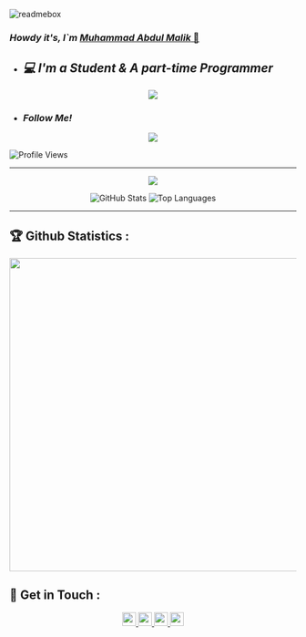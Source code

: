 ![readmebox](https://github.com/JustNotSec/JustNotSec/assets/122451961/75d33bba-075f-4a36-94de-726861b09797)


### *Howdy it's, I`m* <a href="https://saweria.co/notsec"> *Muhammad Abdul Malik* 👋<a>


- ## *💻 I'm a Student & A part-time Programmer*

<p align="center">
  <a href="https://github.com/justnotsec/"><img src="https://img.shields.io/badge/-Github-FFA116?style=for-the-badge&logo=Github&logoColor=black"/> </a>
</p>

- ### *Follow Me!*

<p align="center">
  <a href="https://www.instagram.com/m_abdulmalik29"><img src="https://img.shields.io/badge/-Facebook-blue?style=for-the-badge&logo=instagram&logoColor=white"/> </a>
</p>

![Profile Views](https://komarev.com/ghpvc/?username=justnotsec&label=Profile+Views&style=flat-square&color=blue)

---

<p align="center">
  <img src="https://komarev.com/ghpvc/?username=justnotsec&label=Profile+Views&style=flat-square&color=blue"/>
</p>

<!--START_SECTION:waka-->
<p align="center" height='130px'>
  <img src="https://github-readme-stats.vercel.app/api?username=JustNotSec&show_icons=true&hide_title=true&include_all_commits=true&line_height=21&bg_color=0,64FFDA,64FFDA,A9EFDE,F2FFFC&count_public=true&theme=graywhite" alt="GitHub Stats"/>
  <img src="https://github-readme-stats.vercel.app/api/top-langs/?username=JustNotSec&layout=compact&show_icons=true&bg_color=0,EFFDF9,CBFFF3,64FFDA&theme=graywhite&hide_title=true" alt="Top Languages"/>
</p>

---

## 🏆 Github Statistics :

<p align="center">
  <a href="https://github.com/JustNotSec"><img width=550 src="https://github-profile-trophy.vercel.app/?username=JustNotSec&theme=dracula&no-frame=true&title=Followers,Stars,Commit,Repository,Issues"/> </a>
</p>

## 📡 Get in Touch :

<p align="center">
  <a href="https://www.github.com/JustNotSec"><img width="24" height="24" src="https://cdn.jsdelivr.net/gh/simple-icons/simple-icons/icons/github.svg"/> </a>
  <a href="https://www.instagram.com/m_abdulmalik29"><img width="24" height="24" src="https://cdn.jsdelivr.net/gh/simple-icons/simple-icons/icons/instagram.svg"/> </a>
  <a href="https://api.whatsapp.com/send/?phone=6288294744259&text=Hallo+Bang!"><img width="24" height="24" src="https://cdn.jsdelivr.net/gh/simple-icons/simple-icons/icons/whatsapp.svg"/> </a>
  <a href="https://www.youtube.com/JustNotSec"><img width="24" height="24" src="https://cdn.jsdelivr.net/gh/simple-icons/simple-icons/icons/youtube.svg"/> </a>
</p>
